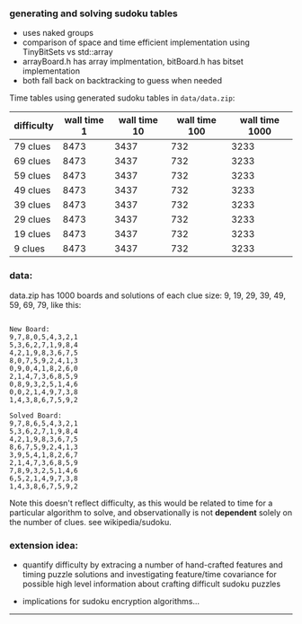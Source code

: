 ### generating and solving sudoku tables

- uses naked groups
- comparison of space and time efficient implementation using TinyBitSets vs std::array
- arrayBoard.h has array implmentation, bitBoard.h has bitset implementation
- both fall back on backtracking to guess when needed


Time tables using generated sudoku tables in `data/data.zip`:


  difficulty  | wall time 1 |  wall time 10 |  wall time 100 | wall time 1000 
--- | --- |  --- | --- | --- 
 79 clues  | 8473 | 3437 | 732 | 3233  
 69 clues  | 8473 | 3437 | 732 | 3233  
 59 clues  | 8473 | 3437 | 732 | 3233    
 49 clues  | 8473 | 3437 | 732 | 3233  
 39 clues  | 8473 | 3437 | 732 | 3233   
 29 clues  | 8473 | 3437 | 732 | 3233   
 19 clues  | 8473 | 3437 | 732 | 3233  
 9 clues   | 8473 | 3437 | 732 | 3233 



### data:
data.zip has 1000 boards and solutions of each clue size: 9, 19, 29, 39, 49, 59, 69, 79, like this:

```

New Board: 
9,7,8,0,5,4,3,2,1
5,3,6,2,7,1,9,8,4
4,2,1,9,8,3,6,7,5
8,0,7,5,9,2,4,1,3
0,9,0,4,1,8,2,6,0
2,1,4,7,3,6,8,5,9
0,8,9,3,2,5,1,4,6
0,0,2,1,4,9,7,3,8
1,4,3,8,6,7,5,9,2

Solved Board:
9,7,8,6,5,4,3,2,1
5,3,6,2,7,1,9,8,4
4,2,1,9,8,3,6,7,5
8,6,7,5,9,2,4,1,3
3,9,5,4,1,8,2,6,7
2,1,4,7,3,6,8,5,9
7,8,9,3,2,5,1,4,6
6,5,2,1,4,9,7,3,8
1,4,3,8,6,7,5,9,2

```

Note this doesn't reflect difficulty, as this would be related to time for a particular algorithm to solve, and observationally
is not **dependent** solely on the number of clues. see wikipedia/sudoku.


### extension idea:

- quantify difficulty by extracing a number of hand-crafted features and timing puzzle solutions and 
  investigating feature/time covariance for possible high level information about crafting difficult sudoku puzzles 

- implications for sudoku encryption algorithms... 

---

